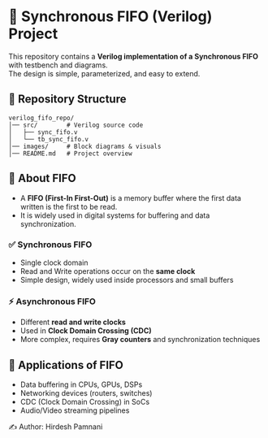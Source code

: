 # 🚀 Synchronous FIFO (Verilog) Project

This repository contains a **Verilog implementation of a Synchronous FIFO** with testbench and diagrams.  
The design is simple, parameterized, and easy to extend.

## 📂 Repository Structure
```
verilog_fifo_repo/
│── src/        # Verilog source code
│   ├── sync_fifo.v
│   └── tb_sync_fifo.v
│── images/     # Block diagrams & visuals
│── README.md   # Project overview
```

## 📘 About FIFO
- A **FIFO (First-In First-Out)** is a memory buffer where the first data written is the first to be read.  
- It is widely used in digital systems for buffering and data synchronization.

### ✅ Synchronous FIFO
- Single clock domain  
- Read and Write operations occur on the **same clock**  
- Simple design, widely used inside processors and small buffers  

### ⚡ Asynchronous FIFO
- Different **read and write clocks**  
- Used in **Clock Domain Crossing (CDC)**  
- More complex, requires **Gray counters** and synchronization techniques  

## 🔧 Applications of FIFO
- Data buffering in CPUs, GPUs, DSPs  
- Networking devices (routers, switches)  
- CDC (Clock Domain Crossing) in SoCs  
- Audio/Video streaming pipelines  

✍️ Author: Hirdesh Pamnani  
